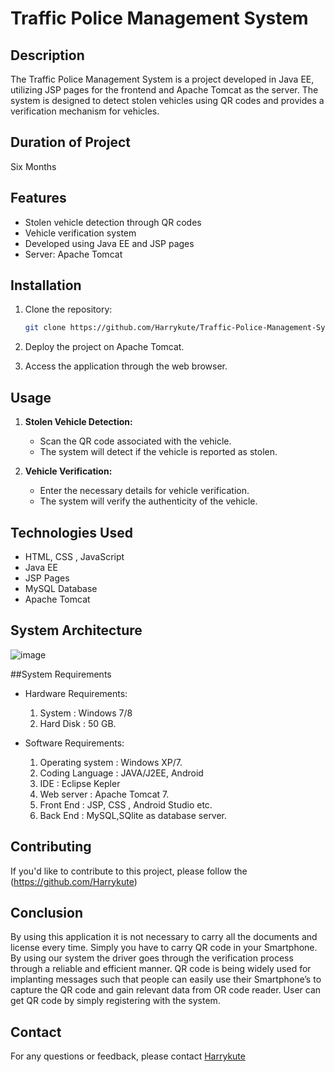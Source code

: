 # Traffic Police Management System

## Description

The Traffic Police Management System is a project developed in Java EE,
utilizing JSP pages for the frontend and Apache Tomcat as the server. 
The system is designed to detect stolen vehicles using QR codes and provides a verification mechanism for vehicles.

## Duration of Project 
   Six Months 

## Features

- Stolen vehicle detection through QR codes
- Vehicle verification system
- Developed using Java EE and JSP pages
- Server: Apache Tomcat

## Installation

1. Clone the repository:

    ```bash
    git clone https://github.com/Harrykute/Traffic-Police-Management-System.git
    ```

2. Deploy the project on Apache Tomcat.

3. Access the application through the web browser.

## Usage

1. **Stolen Vehicle Detection:**
   - Scan the QR code associated with the vehicle.
   - The system will detect if the vehicle is reported as stolen.

2. **Vehicle Verification:**
   - Enter the necessary details for vehicle verification.
   - The system will verify the authenticity of the vehicle.

## Technologies Used
- HTML, CSS , JavaScript
- Java EE
- JSP Pages
- MySQL Database
- Apache Tomcat

## System Architecture
   ![image](https://github.com/Harrykute/Traffic-Police-Management-System/assets/112796233/9da3ca09-6c08-4c8c-8797-a13c7228654e)

  

##System Requirements
  - Hardware Requirements:
     1. System			: 	Windows  7/8
     2.  Hard Disk      : 	50 GB.

  - Software Requirements:
    1.  Operating system   	:          Windows XP/7.
    2.   Coding Language		:          JAVA/J2EE, Android
    3.   IDE			         :          Eclipse Kepler
    4.   Web server		      :          Apache Tomcat 7.
    5.   Front End	      	:          JSP, CSS , Android Studio etc.
    6.   Back End		         :          MySQL,SQlite as database server.


## Contributing

If you'd like to contribute to this project, please follow the (https://github.com/Harrykute)

## Conclusion

By using this application it is not necessary to carry all the documents and license every time. Simply you have to carry QR code in your Smartphone. 
By using our system the driver goes through the verification process through a reliable and efficient manner. QR code is being widely used for implanting messages such that people can easily use their Smartphone’s to capture the QR code and gain relevant data from OR code reader. User can get QR code by simply registering with the system.

## Contact

For any questions or feedback, please contact [Harrykute](kuteharish@outlook.com)

